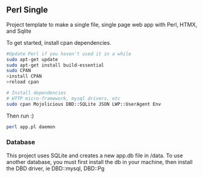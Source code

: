 ## Perl Single

Project template to make a single file, single page web app with Perl, HTMX, and Sqlite

To get started, install cpan dependencies.


```bash
#Update Perl if you haven't used it in a while
sudo apt-get update
sudo apt-get install build-essential
sudo CPAN 
>install CPAN
>reload cpan

# Install dependencies
# HTTP micro-framework, mysql drivers, etc
sudo cpan Mojolicious DBD::SQLite JSON LWP::UserAgent Env
```

Then run :)

```bash
perl app.pl daemon
```

### Database
This project uses SQLite and creates a new app.db file in /data. To use another database, you must first install the db in your machine, then install the DBD driver, ie DBD::mysql, DBD::Pg
